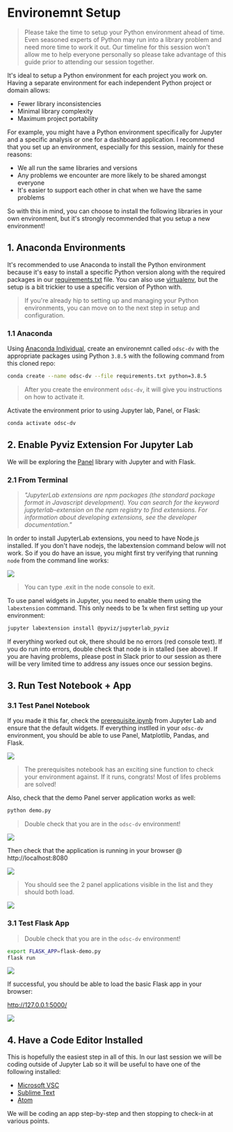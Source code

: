 # Environemnt Setup

> Please take the time to setup your Python environment ahead of time.  Even seasoned experts of Python may run into a library problem and need more time to work it out.  Our timeline for this session won't allow me to help everyone personally so please take advantage of this guide prior to attending our session together.

It's ideal to setup a Python environment for each project you work on. Having a separate environment for each independent Python project or domain allows:

- Fewer library inconsistencies 
- Minimal library complexity
- Maximum project portability

For example, you might have a Python environment specifically for Jupyter and a specific analysis or one for a dashboard application. I recommend that you set up an environment, especially for this session, mainly for these reasons:

- We all run the same libraries and versions
- Any problems we encounter are more likely to be shared amongst everyone
- It's easier to support each other in chat when we have the same problems

So with this in mind, you can choose to install the following libraries in your own environment, but it's strongly recommended that you setup a new environment!


## 1. Anaconda Environments

It's recommended to use Anaconda to install the Python environment because it's easy to install a specific Python version along with the required packages in our [requirements.txt](./requirements.txt) file.  You can also use [virtualenv](https://docs.python-guide.org/dev/virtualenvs/), but the setup is a bit trickier to use a specific version of Python with.
> If you're already hip to setting up and managing your Python environments, you can move on to the next step in setup and configuration.

### 1.1 Anaconda
Using [Anaconda Individual](https://www.anaconda.com/products/individual), create an environemnt called `odsc-dv` with the appropriate packages using Python `3.8.5` with the following command from this cloned repo:

```bash
conda create --name odsc-dv --file requirements.txt python=3.8.5
```

> After you create the environment `odsc-dv`, it will give you instructions on how to activate it.

Activate the environment prior to using Jupyter lab, Panel, or Flask:

```bash
conda activate odsc-dv
```

## 2. Enable Pyviz Extension For Jupyter Lab

We will be exploring the [Panel](https://panel.holoviz.org/getting_started/index.html) library with Jupyter and with Flask.

### 2.1 From Terminal

> _"JupyterLab extensions are npm packages (the standard package format in Javascript development). You can search for the keyword jupyterlab-extension on the npm registry to find extensions. For information about developing extensions, see the developer documentation."_ 

In order to install JupyterLab extensions, you need to have Node.js installed.  If you don't have nodejs, the labextension command below will not work.  So if you do have an issue, you might first try verifying that running `node` from the command line works:

![](https://snipboard.io/1ufWbF.jpg)

> You can type .exit in the node console to exit.


To use panel widgets in Jupyter, you need to enable them using the `labextension` command.  This only needs to be 1x when first setting up your environment:
```bash
jupyter labextension install @pyviz/jupyterlab_pyviz
```

If everything worked out ok, there should be no errors (red console text).  If you do run into errors, double check that node is in stalled (see above).  If you are having problems, please post in Slack prior to our session as there will be very limited time to address any issues once our session begins.


## 3. Run Test Notebook + App

### 3.1 Test Panel Notebook

If you made it this far, check the [prerequisite.ipynb](./notebooks/prerequisite.ipynb) from Jupyter Lab and ensure that the default widgets.  If everything instlled in your `odsc-dv` environment, you should be able to use Panel, Matplotlib, Pandas, and Flask.

![](https://snipboard.io/bquGBr.jpg)
> The prerequisites notebook has an exciting sine function to check your environment against.  If it runs, congrats!  Most of lifes problems are solved!


Also, check that the demo Panel server application works as well:

```bash
python demo.py
```

> Double check that you are in the `odsc-dv` environment!

![](https://snipboard.io/5D3pVB.jpg)

Then check that the application is running in your browser @ http://localhost:8080

![](https://snipboard.io/olYSFy.jpg)
>  You should see the 2 panel applications visible in the list and they should both load.

![](https://snipboard.io/jWO69G.jpg)

### 3.1 Test Flask App

> Double check that you are in the `odsc-dv` environment!
```bash
export FLASK_APP=flask-demo.py
flask run
```

![](https://snipboard.io/Whiduv.jpg)

If successful, you should be able to load the basic Flask app in your browser:

http://127.0.0.1:5000/

![](https://snipboard.io/lBEsRt.jpg)


## 4. Have a Code Editor Installed

This is hopefully the easiest step in all of this.  In our last session we will be coding outside of Jupyter Lab so it will be useful to have one of the following installed:

- [Microsoft VSC](https://code.visualstudio.com/)
- [Sublime Text](https://www.sublimetext.com/)
- [Atom](https://atom.io/)

We will be coding an app step-by-step and then stopping to check-in at various points.


















